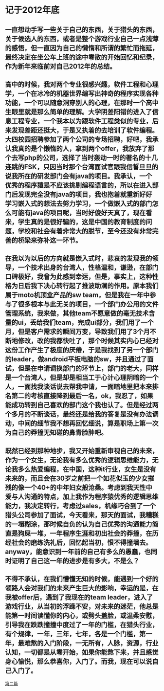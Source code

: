 # 记于2012年底
## 一直想动手写一些关于自己的东西，关于猎头的东西，关于候选人的东西，或者是整个游戏行业自己一点浅薄的感悟，但一直因为自己的懒惰和所谓的繁忙而拖延，最终决定在坐公车上班的途中零散的开始回忆和纪录，作为新年来临前对自己2012年的总结。
## 高中的时候，我对两个专业很感兴趣，软件工程和心理学，一个在冰冷的机器世界编写出神奇的程序实现各种功能，一个可以随意洞穿别人的心理，在那时一个高中生眼里就是那么简单的理解。大学阴差阳错的进入了信息工程专业，一个我本以为跟软件工程类似的专业，后来发现差距还挺大，于是又执着的去培训了软件编程。大四校园招聘参加了两个公司的专场招聘，好吧，我承认我真的是个懒惰的人，拿到两个offer，我放弃了那个去写php的公司，选择了当时轰动一时的著名的十几连跳的FSK，只因当时那个台湾面试官跟我信誓旦旦的说我所在的研发部门会有java的项目。我承认，一个优秀的程序猿是不应该挑剔编程语言的，所以在进入部门后发现完全没有java的项目，我也抱着就重新好好学习嵌入式的想法去努力学习，一个做嵌入式的部门怎么可能有java的项目呢，当时好傻好天真了，现在看来，学生真的是很好骗的，这是中国的教育制度的问题，学校和社会有着非常大的脱节，至今还没有非常完善的桥梁来弥补这一环节。
## 在我以为以后的方向就是嵌入式时，悲哀的发现我的领导，一个技术出身的台湾人，性格温和，谦逊，在部门口碑极好，我曾为此感到幸运，但是，事实上，这种性格为日后我下决心转行起了推波助澜的作用。原本我们属于moto机顶盒产品的sw team，但是我在一年中参与了很多根本与此无关的项目，一个部门办公用的文件管理系统，我来做，其他team不愿意做的毫无技术含量的ui，丢给我们team，完成ui部分，我们用了一个月，但是客户需求的瞬间万变，导致我们用了3个月不断地修改，改的我都快吐了，那个时候其实内心已经对这份工作产生了极度的厌倦，于是我找到了另一个部门的leader，做android平板电脑的sw，并且通过了面试，但是在申请调换部门的环节上，部门的老大，同样是一个台湾人，但是却是相当工于心计心理阴暗的一个人，一面找我谈话说去帮我申请，一面暗地里把本来排名第二的考核直接降到最后一名，ok，我忍了，如果能成功转到自己喜欢的部门这个我也认了。但是经过两个多月的不断谈话，最终还是给我的答复是没有办法调动，中间的细节我不想再回忆细说，算是职场上第一次为自己的莽撞无知碰的鼻青脸肿吧。
## 既然已经到那种地步，我又开始重新审视自己的未来，作为一个女生，无论我有多么优秀的逻辑思维能力，无论我多么热爱编程，在中国，这种it行业，女生是没有未来的，而且会在30岁之前把一个如花似玉的少女摧残的像一个40+的中年妇女般沧桑。考虑到我天性中爱与人沟通的特点，加上我作为程序猿优秀的逻辑思维能力，我决定转行，考虑过sales，机缘巧合到了一个猎头公司参加了面试，今天看来，那天的面试，我糟糕的一塌糊涂，那时候自负的认为自己优秀的沟通能力简直是狗屎一堆，一年程序生涯和初出社会的莽撞，在历经社会的磨练洗礼后，回忆起当初，恨不得撞墙去。anyway，能意识到一年前的自己有多么的愚蠢，也同时证明了自己这一年的进步是有多大，不是么？
## 不得不承认，在我们懵懂无知的时候，能遇到一个好的领路人会对我们的未来产生巨大的影响，幸运的是，在我被offer后，遇到了我现在的team leader，进入了游戏行业，从当初的浮躁不安，对未来的迷茫，他总是能第一时间读懂你的内心，或劈头盖脸，或温柔安慰，引导我在跌跌撞撞中度过了一年的门槛，在猎头行业，有个规律，一年，三年，七年，各是一个门槛，第一年，最难熬的入门阶段，一无所有，人脉，资源，行业认知，一切都是从零开始，如果你能熬下来，并且感觉身心愉悦，那么恭喜你，入门了。而我，现在可以说自己入门了。




 [第二篇](http://zoeyisahunter.github.io/two.html)
